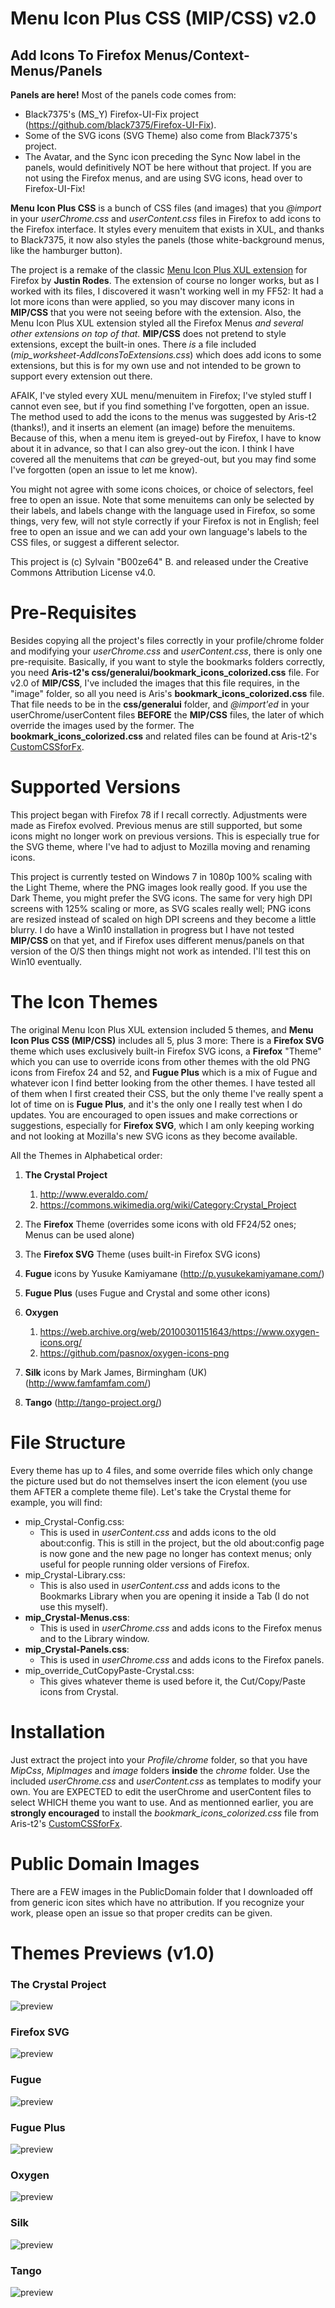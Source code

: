 # Menu Icon Plus CSS (MIP/CSS) v2.0
## Add Icons To Firefox Menus/Context-Menus/Panels

**Panels are here!** Most of the panels code comes from:

* Black7375's (MS_Y) Firefox-UI-Fix project (https://github.com/black7375/Firefox-UI-Fix).
* Some of the SVG icons (SVG Theme) also come from Black7375's project.
* The Avatar, and the Sync icon preceding the Sync Now label in the panels, would definitively NOT be here without that project. If you are not using the Firefox menus, and are using SVG icons, head over to Firefox-UI-Fix!

**Menu Icon Plus CSS** is a bunch of CSS files (and images) that you *@import* in your *userChrome.css* and *userContent.css* files in Firefox to add icons to the Firefox interface. It styles every menuitem that exists in XUL, and thanks to Black7375, it now also styles the panels (those white-background menus, like the hamburger button).

The project is a remake of the classic [Menu Icon Plus XUL extension](http://www.codedawn.com/menu-icons-plus.php) for Firefox by **Justin Rodes**. The extension of course no longer works, but as I worked with its files, I discovered it wasn't working well in my FF52: It had a lot more icons than were applied, so you may discover many icons in **MIP/CSS** that you were not seeing before with the extension. Also, the Menu Icon Plus XUL extension styled all the Firefox Menus *and several other extensions on top of that.* **MIP/CSS** does not pretend to style extensions, except the built-in ones. There *is* a file included (*mip_worksheet-AddIconsToExtensions.css*) which does add icons to some extensions, but this is for my own use and not intended to be grown to support every extension out there.

AFAIK, I've styled every XUL menu/menuitem in Firefox; I've styled stuff I cannot even see, but if you find something I've forgotten, open an issue. The method used to add the icons to the menus was suggested by Aris-t2 (thanks!), and it inserts an element (an image) before the menuitems. Because of this, when a menu item is greyed-out by Firefox, I have to know about it in advance, so that I can also grey-out the icon. I think I have covered all the menuitems that *can* be greyed-out, but you may find some I've forgotten (open an issue to let me know).

You might not agree with some icons choices, or choice of selectors, feel free to open an issue. Note that some menuitems can only be selected by their labels, and labels change with the language used in Firefox, so some things, very few, will not style correctly if your Firefox is not in English; feel free to open an issue and we can add your own language's labels to the CSS files, or suggest a different selector.

This project is (c) Sylvain "B00ze64" B. and released under the Creative Commons Attribution License v4.0.

# Pre-Requisites

Besides copying all the project's files correctly in your profile/chrome folder and modifying your *userChrome.css* and *userContent.css*, there is only one pre-requisite. Basically, if you want to style the bookmarks folders correctly, you need **Aris-t2's css/generalui/bookmark_icons_colorized.css** file. For v2.0 of **MIP/CSS**, I've included the images that this file requires, in the "image" folder, so all you need is Aris's **bookmark_icons_colorized.css** file. That file needs to be in the **css/generalui** folder, and *@import'ed* in your userChrome/userContent files **BEFORE** the **MIP/CSS** files, the later of which override the images used by the former. The **bookmark_icons_colorized.css** and related files can be found at Aris-t2's [CustomCSSforFx](https://github.com/Aris-t2/CustomCSSforFx).

# Supported Versions

This project began with Firefox 78 if I recall correctly. Adjustments were made as Firefox evolved. Previous menus are still supported, but some icons might no longer work on previous versions. This is especially true for the SVG theme, where I've had to adjust to Mozilla moving and renaming icons.

This project is currently tested on Windows 7 in 1080p 100% scaling with the Light Theme, where the PNG images look really good. If you use the Dark Theme, you might prefer the SVG icons. The same for very high DPI screens with 125% scaling or more, as SVG scales really well; PNG icons are resized instead of scaled on high DPI screens and they become a little blurry. I do have a Win10 installation in progress but I have not tested **MIP/CSS** on that yet, and if Firefox uses different menus/panels on that version of the O/S then things might not work as intended. I'll test this on Win10 eventually.

# The Icon Themes

The original Menu Icon Plus XUL extension included 5 themes, and **Menu Icon Plus CSS (MIP/CSS)** includes all 5, plus 3 more: There is a **Firefox SVG** theme which uses exclusively built-in Firefox SVG icons, a **Firefox** "Theme" which you can use to override icons from other themes with the old PNG icons from Firefox 24 and 52, and **Fugue Plus** which is a mix of Fugue and whatever icon I find better looking from the other themes. I have tested all of them when I first created their CSS, but the only theme I've really spent a lot of time on is **Fugue Plus**, and it's the only one I really test when I do updates. You are encouraged to open issues and make corrections or suggestions, especially for **Firefox SVG**, which I am only keeping working and not looking at Mozilla's new SVG icons as they become available.

All the Themes in Alphabetical order: 

1. **The Crystal Project**
    1. http://www.everaldo.com/
    2. https://commons.wikimedia.org/wiki/Category:Crystal_Project
    
2. The **Firefox** Theme (overrides some icons with old FF24/52 ones; Menus can be used alone)

3. The **Firefox SVG** Theme (uses built-in Firefox SVG icons)

4. **Fugue** icons by Yusuke Kamiyamane (http://p.yusukekamiyamane.com/)

5. **Fugue Plus** (uses Fugue and Crystal and some other icons)

6. **Oxygen**

    1. https://web.archive.org/web/20100301151643/https://www.oxygen-icons.org/
    2. https://github.com/pasnox/oxygen-icons-png

7. **Silk** icons by Mark James, Birmingham (UK) (http://www.famfamfam.com/)

8. **Tango** (http://tango-project.org/)

# File Structure

Every theme has up to 4 files, and some override files which only change the picture used but do not themselves insert the icon element (you use them AFTER a complete theme file). Let's take the Crystal theme for example, you will find:

* mip_Crystal-Config.css:
    * This is used in *userContent.css* and adds icons to the old about:config. This is still in the project, but the old about:config page is now gone and the new page no longer has context menus; only useful for people running older versions of Firefox.
* mip_Crystal-Library.css:
    * This is also used in *userContent.css* and adds icons to the Bookmarks Library when you are opening it inside a Tab (I do not use this myself).
* **mip_Crystal-Menus.css**:
    * This is used in *userChrome.css* and adds icons to the Firefox menus and to the Library window.
* **mip_Crystal-Panels.css**:
    * This is used in *userChrome.css* and adds icons to the Firefox panels.
* mip_override_CutCopyPaste-Crystal.css:
    * This gives whatever theme is used before it, the Cut/Copy/Paste icons from Crystal.

# Installation

Just extract the project into your *Profile/chrome* folder, so that you have *MipCss*, *MipImages* and *image* folders **inside** the *chrome* folder. Use the included *userChrome.css* and *userContent.css* as templates to modify your own. You are EXPECTED to edit the userChrome and userContent files to select WHICH theme you want to use. And as mentionned earlier, you are **strongly encouraged** to install the *bookmark_icons_colorized.css* file from Aris-t2's [CustomCSSforFx](https://github.com/Aris-t2/CustomCSSforFx).

# Public Domain Images

There are a FEW images in the PublicDomain folder that I downloaded off from generic icon sites which have no attribution. If you recognize your work, please open an issue so that proper credits can be given.

# Themes Previews (v1.0)

### The Crystal Project
![preview](preview_Crystal.jpg)
### Firefox SVG
![preview](preview_FirefoxSVG.jpg)
### Fugue
![preview](preview_Fugue.jpg)
### Fugue Plus
![preview](preview_FuguePlus.jpg)
### Oxygen
![preview](preview_Oxygen.jpg)
### Silk
![preview](preview_Silk.jpg)
### Tango
![preview](preview_Tango.jpg)
